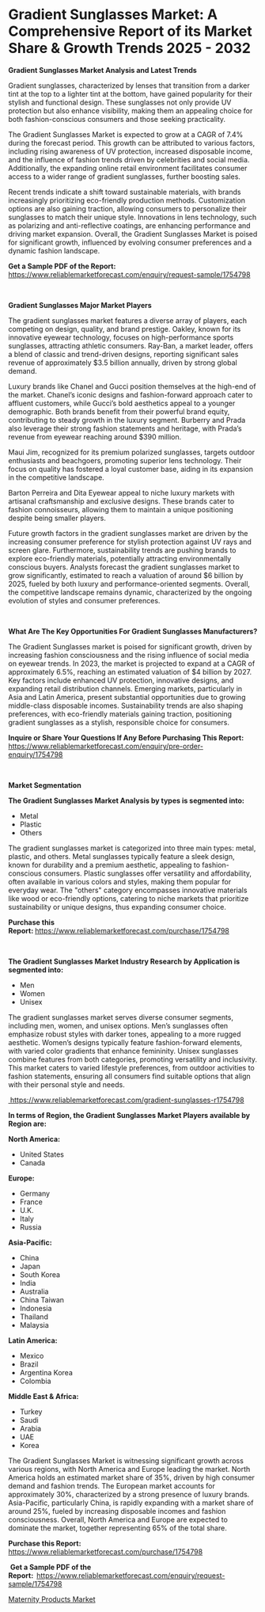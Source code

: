<p><h1>Gradient Sunglasses Market: A Comprehensive Report of its Market Share & Growth Trends 2025 - 2032</h1></p><p><strong>Gradient Sunglasses Market Analysis and Latest Trends</strong></p>
<p><p>Gradient sunglasses, characterized by lenses that transition from a darker tint at the top to a lighter tint at the bottom, have gained popularity for their stylish and functional design. These sunglasses not only provide UV protection but also enhance visibility, making them an appealing choice for both fashion-conscious consumers and those seeking practicality.</p><p>The Gradient Sunglasses Market is expected to grow at a CAGR of 7.4% during the forecast period. This growth can be attributed to various factors, including rising awareness of UV protection, increased disposable income, and the influence of fashion trends driven by celebrities and social media. Additionally, the expanding online retail environment facilitates consumer access to a wider range of gradient sunglasses, further boosting sales.</p><p>Recent trends indicate a shift toward sustainable materials, with brands increasingly prioritizing eco-friendly production methods. Customization options are also gaining traction, allowing consumers to personalize their sunglasses to match their unique style. Innovations in lens technology, such as polarizing and anti-reflective coatings, are enhancing performance and driving market expansion. Overall, the Gradient Sunglasses Market is poised for significant growth, influenced by evolving consumer preferences and a dynamic fashion landscape.</p></p>
<p><strong>Get a Sample PDF of the Report:&nbsp;</strong> <a href="https://www.reliablemarketforecast.com/enquiry/request-sample/1754798?utm_campaign=2479&utm_medium=2&utm_source=Github&utm_content=ia&utm_term=04042025&utm_id=gradient-sunglasses">https://www.reliablemarketforecast.com/enquiry/request-sample/1754798</a></p>
<p>&nbsp;</p>
<p><strong>Gradient Sunglasses Major Market Players</strong></p>
<p><p>The gradient sunglasses market features a diverse array of players, each competing on design, quality, and brand prestige. Oakley, known for its innovative eyewear technology, focuses on high-performance sports sunglasses, attracting athletic consumers. Ray-Ban, a market leader, offers a blend of classic and trend-driven designs, reporting significant sales revenue of approximately $3.5 billion annually, driven by strong global demand.</p><p>Luxury brands like Chanel and Gucci position themselves at the high-end of the market. Chanel’s iconic designs and fashion-forward approach cater to affluent customers, while Gucci’s bold aesthetics appeal to a younger demographic. Both brands benefit from their powerful brand equity, contributing to steady growth in the luxury segment. Burberry and Prada also leverage their strong fashion statements and heritage, with Prada’s revenue from eyewear reaching around $390 million.</p><p>Maui Jim, recognized for its premium polarized sunglasses, targets outdoor enthusiasts and beachgoers, promoting superior lens technology. Their focus on quality has fostered a loyal customer base, aiding in its expansion in the competitive landscape.</p><p>Barton Perreira and Dita Eyewear appeal to niche luxury markets with artisanal craftsmanship and exclusive designs. These brands cater to fashion connoisseurs, allowing them to maintain a unique positioning despite being smaller players.</p><p>Future growth factors in the gradient sunglasses market are driven by the increasing consumer preference for stylish protection against UV rays and screen glare. Furthermore, sustainability trends are pushing brands to explore eco-friendly materials, potentially attracting environmentally conscious buyers. Analysts forecast the gradient sunglasses market to grow significantly, estimated to reach a valuation of around $6 billion by 2025, fueled by both luxury and performance-oriented segments. Overall, the competitive landscape remains dynamic, characterized by the ongoing evolution of styles and consumer preferences.</p></p>
<p>&nbsp;</p>
<p><strong>What Are The Key Opportunities For Gradient Sunglasses Manufacturers?</strong></p>
<p><p>The Gradient Sunglasses market is poised for significant growth, driven by increasing fashion consciousness and the rising influence of social media on eyewear trends. In 2023, the market is projected to expand at a CAGR of approximately 6.5%, reaching an estimated valuation of $4 billion by 2027. Key factors include enhanced UV protection, innovative designs, and expanding retail distribution channels. Emerging markets, particularly in Asia and Latin America, present substantial opportunities due to growing middle-class disposable incomes. Sustainability trends are also shaping preferences, with eco-friendly materials gaining traction, positioning gradient sunglasses as a stylish, responsible choice for consumers.</p></p>
<p><strong>Inquire or Share Your Questions If Any Before Purchasing This Report:</strong> <a href="https://www.reliablemarketforecast.com/enquiry/pre-order-enquiry/1754798?utm_campaign=2479&utm_medium=2&utm_source=Github&utm_content=ia&utm_term=04042025&utm_id=gradient-sunglasses">https://www.reliablemarketforecast.com/enquiry/pre-order-enquiry/1754798</a></p>
<p>&nbsp;</p>
<p><strong>Market Segmentation</strong></p>
<p><strong>The Gradient Sunglasses Market Analysis by types is segmented into:</strong></p>
<p><ul><li>Metal</li><li>Plastic</li><li>Others</li></ul></p>
<p><p>The gradient sunglasses market is categorized into three main types: metal, plastic, and others. Metal sunglasses typically feature a sleek design, known for durability and a premium aesthetic, appealing to fashion-conscious consumers. Plastic sunglasses offer versatility and affordability, often available in various colors and styles, making them popular for everyday wear. The "others" category encompasses innovative materials like wood or eco-friendly options, catering to niche markets that prioritize sustainability or unique designs, thus expanding consumer choice.</p></p>
<p><strong>Purchase this Report:&nbsp;</strong><a href="https://www.reliablemarketforecast.com/purchase/1754798?utm_campaign=2479&utm_medium=2&utm_source=Github&utm_content=ia&utm_term=04042025&utm_id=gradient-sunglasses">https://www.reliablemarketforecast.com/purchase/1754798</a></p>
<p>&nbsp;</p>
<p><strong>The Gradient Sunglasses Market Industry Research by Application is segmented into:</strong></p>
<p><ul><li>Men</li><li>Women</li><li>Unisex</li></ul></p>
<p><p>The gradient sunglasses market serves diverse consumer segments, including men, women, and unisex options. Men’s sunglasses often emphasize robust styles with darker tones, appealing to a more rugged aesthetic. Women’s designs typically feature fashion-forward elements, with varied color gradients that enhance femininity. Unisex sunglasses combine features from both categories, promoting versatility and inclusivity. This market caters to varied lifestyle preferences, from outdoor activities to fashion statements, ensuring all consumers find suitable options that align with their personal style and needs.</p></p>
<p><a href="https://www.reliablemarketforecast.com/gradient-sunglasses-r1754798?utm_campaign=2479&utm_medium=2&utm_source=Github&utm_content=ia&utm_term=04042025&utm_id=gradient-sunglasses">&nbsp;https://www.reliablemarketforecast.com/gradient-sunglasses-r1754798</a></p>
<p><strong>In terms of Region, the Gradient Sunglasses Market Players available by Region are:</strong></p>
<p>
    <p> <strong> North America: </strong>
        <ul>
            <li>United States</li>
            <li>Canada</li>
        </ul>
        </p> 
    <p> <strong> Europe: </strong>
        <ul>
            <li>Germany</li>
            <li>France</li>
            <li>U.K.</li>
            <li>Italy</li>
            <li>Russia</li>
        </ul>
        </p> 
    <p> <strong> Asia-Pacific: </strong>
        <ul>
            <li>China</li>
            <li>Japan</li>
            <li>South Korea</li>
            <li>India</li>
            <li>Australia</li>
            <li>China Taiwan</li>
            <li>Indonesia</li>
            <li>Thailand</li>
            <li>Malaysia</li>
        </ul>
        </p> 
    <p> <strong> Latin America: </strong>
        <ul>
            <li>Mexico</li>
            <li>Brazil</li>
            <li>Argentina Korea</li>
            <li>Colombia</li>
        </ul>
        </p> 
    <p> <strong> Middle East & Africa: </strong>
        <ul>
            <li>Turkey</li>
            <li>Saudi</li>
            <li>Arabia</li>
            <li>UAE</li>
            <li>Korea</li>
        </ul>
    </p>
    </p>
<p><p>The Gradient Sunglasses Market is witnessing significant growth across various regions, with North America and Europe leading the market. North America holds an estimated market share of 35%, driven by high consumer demand and fashion trends. The European market accounts for approximately 30%, characterized by a strong presence of luxury brands. Asia-Pacific, particularly China, is rapidly expanding with a market share of around 25%, fueled by increasing disposable incomes and fashion consciousness. Overall, North America and Europe are expected to dominate the market, together representing 65% of the total share.</p></p>
<p><strong>Purchase this Report: </strong><a href="https://www.reliablemarketforecast.com/purchase/1754798?utm_campaign=2479&utm_medium=2&utm_source=Github&utm_content=ia&utm_term=04042025&utm_id=gradient-sunglasses">https://www.reliablemarketforecast.com/purchase/1754798</a></p>
<p>&nbsp;<strong>Get a Sample PDF of the Report:&nbsp;&nbsp;</strong><a href="https://www.reliablemarketforecast.com/enquiry/request-sample/1754798?utm_campaign=2479&utm_medium=2&utm_source=Github&utm_content=ia&utm_term=04042025&utm_id=gradient-sunglasses">https://www.reliablemarketforecast.com/enquiry/request-sample/1754798</a></p>
<p><strong></strong></p>
<p><p><a href="https://github.com/lizamflotow/Market-Research-Report-List-1/blob/main/maternity-products-market.md?utm_campaign=2479&utm_medium=2&utm_source=Github&utm_content=ia&utm_term=04042025&utm_id=gradient-sunglasses">Maternity Products Market</a></p></p>